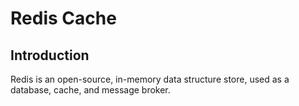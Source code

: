 # Redis Cache

## Introduction

Redis is an open-source, in-memory data structure store, used as a database, cache, and message broker. 

